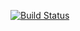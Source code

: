 [![Build Status](https://travis-ci.org/TsumiNa/meteor-typescript.svg)](https://travis-ci.org/TsumiNa/meteor-typescript)